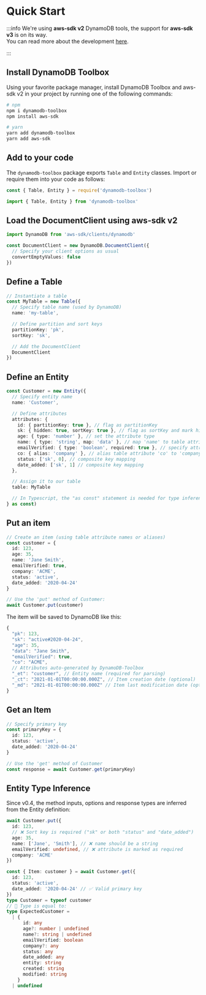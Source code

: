 # Quick Start
:::info
We're using **aws-sdk v2** DynamoDB tools, the support for **aws-sdk v3** is on its way. <br />
You can read more about the development [here](https://github.com/jeremydaly/dynamodb-toolbox/pull/174).

:::

## Install DynamoDB Toolbox

Using your favorite package manager, install DynamoDB Toolbox and aws-sdk v2 in your project by running one of the following commands:

```bash
# npm
npm i dynamodb-toolbox
npm install aws-sdk

# yarn
yarn add dynamodb-toolbox
yarn add aws-sdk

```

## Add to your code

The `dynamodb-toolbox` package exports `Table` and `Entity` classes. Import or require them into your code as follows:

```javascript title="JavaScript"
const { Table, Entity } = require('dynamodb-toolbox')
```

```typescript title="TypeScript"
import { Table, Entity } from 'dynamodb-toolbox'
```
## Load the DocumentClient using aws-sdk v2

```typescript title="TypeScript"
import DynamoDB from 'aws-sdk/clients/dynamodb'

const DocumentClient = new DynamoDB.DocumentClient({
  // Specify your client options as usual
  convertEmptyValues: false
})
```

## Define a Table

```typescript
// Instantiate a table
const MyTable = new Table({
  // Specify table name (used by DynamoDB)
  name: 'my-table',

  // Define partition and sort keys
  partitionKey: 'pk',
  sortKey: 'sk',

  // Add the DocumentClient
  DocumentClient
})
```

## Define an Entity

```typescript
const Customer = new Entity({
  // Specify entity name
  name: 'Customer',

  // Define attributes
  attributes: {
    id: { partitionKey: true }, // flag as partitionKey
    sk: { hidden: true, sortKey: true }, // flag as sortKey and mark hidden
    age: { type: 'number' }, // set the attribute type
    name: { type: 'string', map: 'data' }, // map 'name' to table attribute 'data'
    emailVerified: { type: 'boolean', required: true }, // specify attribute as required
    co: { alias: 'company' }, // alias table attribute 'co' to 'company'
    status: ['sk', 0], // composite key mapping
    date_added: ['sk', 1] // composite key mapping
  },

  // Assign it to our table
  table: MyTable

  // In Typescript, the "as const" statement is needed for type inference
} as const)
```

## Put an item

```typescript
// Create an item (using table attribute names or aliases)
const customer = {
  id: 123,
  age: 35,
  name: 'Jane Smith',
  emailVerified: true,
  company: 'ACME',
  status: 'active',
  date_added: '2020-04-24'
}

// Use the 'put' method of Customer:
await Customer.put(customer)
```

The item will be saved to DynamoDB like this:

```typescript
{
  "pk": 123,
  "sk": "active#2020-04-24",
  "age": 35,
  "data": "Jane Smith",
  "emailVerified": true,
  "co": "ACME",
  // Attributes auto-generated by DynamoDB-Toolbox
  "_et": "customer", // Entity name (required for parsing)
  "_ct": "2021-01-01T00:00:00.000Z", // Item creation date (optional)
  "_md": "2021-01-01T00:00:00.000Z" // Item last modification date (optional)
}
```

## Get an Item

```typescript
// Specify primary key
const primaryKey = {
  id: 123,
  status: 'active',
  date_added: '2020-04-24'
}

// Use the 'get' method of Customer
const response = await Customer.get(primaryKey)
```

## Entity Type Inference

Since v0.4, the method inputs, options and response types are inferred from the Entity definition:

```typescript
await Customer.put({
  id: 123,
  // ❌ Sort key is required ("sk" or both "status" and "date_added")
  age: 35,
  name: ['Jane', 'Smith'], // ❌ name should be a string
  emailVerified: undefined, // ❌ attribute is marked as required
  company: 'ACME'
})

const { Item: customer } = await Customer.get({
  id: 123,
  status: 'active',
  date_added: '2020-04-24' // ✅ Valid primary key
})
type Customer = typeof customer
// 🙌 Type is equal to:
type ExpectedCustomer =
  | {
      id: any
      age?: number | undefined
      name?: string | undefined
      emailVerified: boolean
      company?: any
      status: any
      date_added: any
      entity: string
      created: string
      modified: string
    }
  | undefined
```
